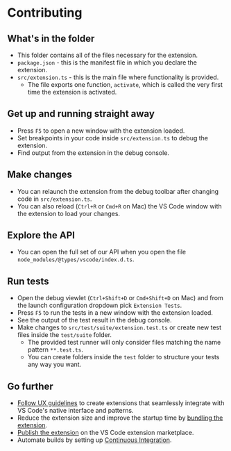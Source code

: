 # Contributing

## What's in the folder

- This folder contains all of the files necessary for the extension.
- `package.json` - this is the manifest file in which you declare the extension.
- `src/extension.ts` - this is the main file where functionality is provided.
  - The file exports one function, `activate`, which is called the very first time the extension is activated.

## Get up and running straight away

- Press `F5` to open a new window with the extension loaded.
- Set breakpoints in your code inside `src/extension.ts` to debug the extension.
- Find output from the extension in the debug console.

## Make changes

- You can relaunch the extension from the debug toolbar after changing code in `src/extension.ts`.
- You can also reload (`Ctrl+R` or `Cmd+R` on Mac) the VS Code window with the extension to load your changes.

## Explore the API

- You can open the full set of our API when you open the file `node_modules/@types/vscode/index.d.ts`.

## Run tests

- Open the debug viewlet (`Ctrl+Shift+D` or `Cmd+Shift+D` on Mac) and from the launch configuration dropdown pick `Extension Tests`.
- Press `F5` to run the tests in a new window with the extension loaded.
- See the output of the test result in the debug console.
- Make changes to `src/test/suite/extension.test.ts` or create new test files inside the `test/suite` folder.
  - The provided test runner will only consider files matching the name pattern `**.test.ts`.
  - You can create folders inside the `test` folder to structure your tests any way you want.

## Go further

- [Follow UX guidelines](https://code.visualstudio.com/api/ux-guidelines/overview) to create extensions that seamlessly integrate with VS Code's native interface and patterns.
- Reduce the extension size and improve the startup time by [bundling the extension](https://code.visualstudio.com/api/working-with-extensions/bundling-extension).
- [Publish the extension](https://code.visualstudio.com/api/working-with-extensions/publishing-extension) on the VS Code extension marketplace.
- Automate builds by setting up [Continuous Integration](https://code.visualstudio.com/api/working-with-extensions/continuous-integration).
